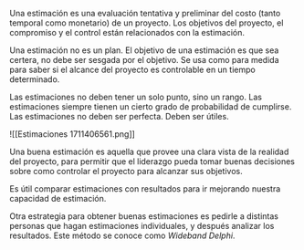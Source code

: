 Una estimación es una evaluación tentativa y preliminar del costo (tanto temporal como monetario) de un proyecto. Los objetivos del proyecto, el compromiso y el control están relacionados con la estimación.

Una estimación no es un plan. El objetivo de una estimación es que sea certera, no debe ser sesgada por el objetivo. Se usa como para medida para saber si el alcance del proyecto es controlable en un tiempo determinado.

Las estimaciones no deben tener un solo punto, sino un rango. Las estimaciones siempre tienen un cierto grado de probabilidad de cumplirse. Las estimaciones no deben ser perfecta. Deben ser útiles.

![[Estimaciones 1711406561.png]]

Una buena estimación es aquella que provee una clara vista de la realidad del proyecto, para permitir que el liderazgo pueda tomar buenas decisiones sobre como controlar el proyecto para alcanzar sus objetivos.

Es útil comparar estimaciones con resultados para ir mejorando nuestra capacidad de estimación.

Otra estrategia para obtener buenas estimaciones es pedirle a distintas personas que hagan estimaciones individuales, y después analizar los resultados. Este método se conoce como *Wideband Delphi*.


